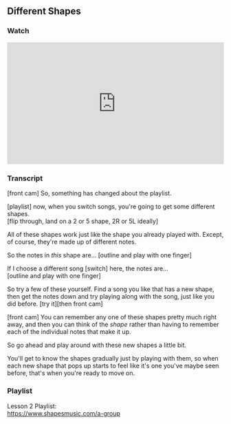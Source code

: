 ## Different Shapes



### Watch

<style>
.embed-container {
    position: relative;
    padding-bottom: 56.25%;
    height: 0;
    overflow: hidden;
    max-width: 100%;
  }
  iframe{
    position: absolute;
    top: 0;
    left: 0;
    width: 100%;
    height: 100%;
  }
</style>
<div class='embed-container'>
  <iframe src='https://www.youtube.com/embed/rvDND8zNJfw?rel=0' frameborder='0' allowfullscreen></iframe>
</div>


### Transcript

[front cam] So, something has changed about the playlist.

[playlist] now, when you switch songs, you're going to get some different shapes.  
[flip through, land on a 2 or 5 shape, 2R or 5L ideally]

All of these shapes work just like the shape you already played with. Except, of course, they're made up of different notes.

So the notes in _this_ shape are... [outline and play with one finger]

If I choose a different song [switch] here, the notes are...  
[outline and play with one finger]

So try a few of these yourself. Find a song you like that has a new shape, then get the notes down and try playing along with the song, just like you did before. [try it][then front cam]

[front cam] You can remember any one of these shapes pretty much right away, and then you can think of the _shape_ rather than having to remember each of the individual notes that make it up.

So go ahead and play around with these new shapes a little bit.

You'll get to know the shapes gradually just by playing with them, so when each new shape that pops up starts to feel like it's one you've maybe seen before, that's when you're ready to move on.



### Playlist

Lesson 2 Playlist:  
https://www.shapesmusic.com/a-group